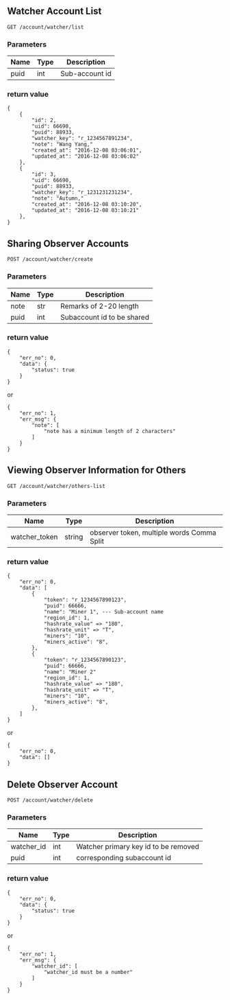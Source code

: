 ## Watcher Account List

`GET /account/watcher/list`

### Parameters

| Name | Type | Description |
|---|----|----|
|puid|int| Sub-account id |

### return value

```
{
    {
        "id": 2,
        "uid": 66690,
        "puid": 88933,
        "watcher_key": "r_1234567891234",
        "note": "Wang Yang,"
        "created_at": "2016-12-08 03:06:01",
        "updated_at": "2016-12-08 03:06:02"
    },
    {
        "id": 3,
        "uid": 66690,
        "puid": 88933,
        "watcher_key": "r_1231231231234",
        "note": "Autumn,"
        "created_at": "2016-12-08 03:10:20",
        "updated_at": "2016-12-08 03:10:21"
    },
}
```

## Sharing Observer Accounts

`POST /account/watcher/create`

### Parameters

| Name | Type | Description |
|---|----|----|
|note|str| Remarks of 2-20 length |
|puid|int|Subaccount id to be shared |

### return value

```
{
    "err_no": 0,
    "data": {
        "status": true
    }
}
```
or
```
{
    "err_no": 1,
    "err_msg": {
        "note": [
            "note has a minimum length of 2 characters"
        ]
    }
}
```

## Viewing Observer Information for Others

`GET /account/watcher/others-list`

### Parameters

| Name | Type | Description |
|---|----|----|
|watcher_token|string| observer token, multiple words Comma Split |

### return value

```
{
    "err_no": 0,
    "data": [
        {
            "token": "r_1234567890123",
            "puid": 66666,
            "name": "Miner 1", --- Sub-account name
            "region_id": 1,
            "hashrate_value" => "180",
            "hashrate_unit" => "T",
            "miners": "10",
            "miners_active": "8",
        },
        {
            "token": "r_1234567890123",
            "puid": 66666,
            "name": "Miner 2"
            "region_id": 1,
            "hashrate_value" => "180",
            "hashrate_unit" => "T",
            "miners": "10",
            "miners_active": "8",
        },
    ]
}
```
or
```
{
    "err_no": 0,
    "data": []
}
```

## Delete Observer Account

`POST /account/watcher/delete`

### Parameters

| Name | Type | Description |
|---|----|----|
|watcher_id|int|Watcher primary key id to be removed |
|puid|int| corresponding subaccount id |

### return value

```
{
    "err_no": 0,
    "data": {
        "status": true
    }
}
```
or
```
{
    "err_no": 1,
    "err_msg": {
        "watcher_id": [
            "watcher_id must be a number"
        ]
    }
}
```
